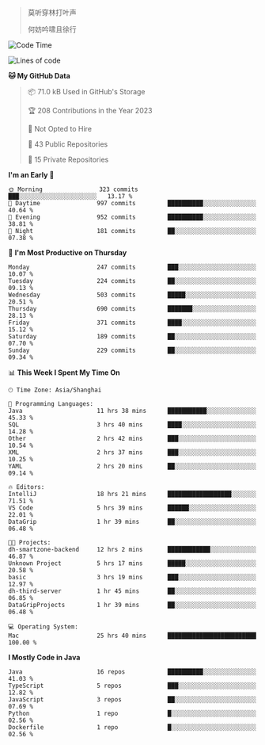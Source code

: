 > 莫听穿林打叶声
> 
> 何妨吟啸且徐行

<!-- ![Github Stats](https://github-readme-stats.vercel.app/api?username=catch6&count_private=true&show_icons=true&theme=gruvbox) -->

<!-- ![Top Langs](https://github-readme-stats.vercel.app/api/top-langs/?username=catch6&layout=compact) -->

<!--START_SECTION:waka-->
![Code Time](http://img.shields.io/badge/Code%20Time-321%20hrs%2027%20mins-blue)

![Lines of code](https://img.shields.io/badge/From%20Hello%20World%20I%27ve%20Written-9.3%20million%20lines%20of%20code-blue)

**🐱 My GitHub Data** 

> 📦 71.0 kB Used in GitHub's Storage 
 > 
> 🏆 208 Contributions in the Year 2023
 > 
> 🚫 Not Opted to Hire
 > 
> 📜 43 Public Repositories 
 > 
> 🔑 15 Private Repositories 
 > 
**I'm an Early 🐤** 

```text
🌞 Morning                323 commits         ███░░░░░░░░░░░░░░░░░░░░░░   13.17 % 
🌆 Daytime                997 commits         ██████████░░░░░░░░░░░░░░░   40.64 % 
🌃 Evening                952 commits         ██████████░░░░░░░░░░░░░░░   38.81 % 
🌙 Night                  181 commits         ██░░░░░░░░░░░░░░░░░░░░░░░   07.38 % 
```
📅 **I'm Most Productive on Thursday** 

```text
Monday                   247 commits         ███░░░░░░░░░░░░░░░░░░░░░░   10.07 % 
Tuesday                  224 commits         ██░░░░░░░░░░░░░░░░░░░░░░░   09.13 % 
Wednesday                503 commits         █████░░░░░░░░░░░░░░░░░░░░   20.51 % 
Thursday                 690 commits         ███████░░░░░░░░░░░░░░░░░░   28.13 % 
Friday                   371 commits         ████░░░░░░░░░░░░░░░░░░░░░   15.12 % 
Saturday                 189 commits         ██░░░░░░░░░░░░░░░░░░░░░░░   07.70 % 
Sunday                   229 commits         ██░░░░░░░░░░░░░░░░░░░░░░░   09.34 % 
```


📊 **This Week I Spent My Time On** 

```text
🕑︎ Time Zone: Asia/Shanghai

💬 Programming Languages: 
Java                     11 hrs 38 mins      ███████████░░░░░░░░░░░░░░   45.33 % 
SQL                      3 hrs 40 mins       ████░░░░░░░░░░░░░░░░░░░░░   14.28 % 
Other                    2 hrs 42 mins       ███░░░░░░░░░░░░░░░░░░░░░░   10.54 % 
XML                      2 hrs 37 mins       ███░░░░░░░░░░░░░░░░░░░░░░   10.25 % 
YAML                     2 hrs 20 mins       ██░░░░░░░░░░░░░░░░░░░░░░░   09.14 % 

🔥 Editors: 
IntelliJ                 18 hrs 21 mins      ██████████████████░░░░░░░   71.51 % 
VS Code                  5 hrs 39 mins       ██████░░░░░░░░░░░░░░░░░░░   22.01 % 
DataGrip                 1 hr 39 mins        ██░░░░░░░░░░░░░░░░░░░░░░░   06.48 % 

🐱‍💻 Projects: 
dh-smartzone-backend     12 hrs 2 mins       ████████████░░░░░░░░░░░░░   46.87 % 
Unknown Project          5 hrs 17 mins       █████░░░░░░░░░░░░░░░░░░░░   20.58 % 
basic                    3 hrs 19 mins       ███░░░░░░░░░░░░░░░░░░░░░░   12.97 % 
dh-third-server          1 hr 45 mins        ██░░░░░░░░░░░░░░░░░░░░░░░   06.85 % 
DataGripProjects         1 hr 39 mins        ██░░░░░░░░░░░░░░░░░░░░░░░   06.48 % 

💻 Operating System: 
Mac                      25 hrs 40 mins      █████████████████████████   100.00 % 
```

**I Mostly Code in Java** 

```text
Java                     16 repos            ██████████░░░░░░░░░░░░░░░   41.03 % 
TypeScript               5 repos             ███░░░░░░░░░░░░░░░░░░░░░░   12.82 % 
JavaScript               3 repos             ██░░░░░░░░░░░░░░░░░░░░░░░   07.69 % 
Python                   1 repo              █░░░░░░░░░░░░░░░░░░░░░░░░   02.56 % 
Dockerfile               1 repo              █░░░░░░░░░░░░░░░░░░░░░░░░   02.56 % 
```




<!--END_SECTION:waka-->
